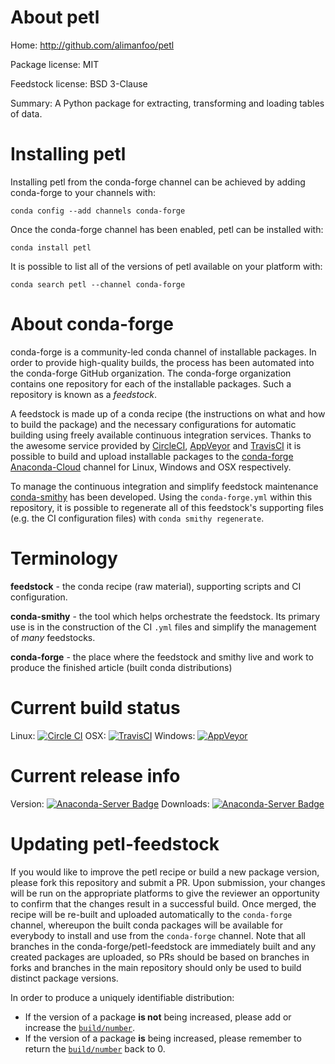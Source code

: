 About petl
==========

Home: http://github.com/alimanfoo/petl

Package license: MIT

Feedstock license: BSD 3-Clause

Summary: A Python package for extracting, transforming and loading tables of data.



Installing petl
===============

Installing petl from the conda-forge channel can be achieved by adding conda-forge to your channels with:

```
conda config --add channels conda-forge
```

Once the conda-forge channel has been enabled, petl can be installed with:

```
conda install petl
```

It is possible to list all of the versions of petl available on your platform with:

```
conda search petl --channel conda-forge
```


About conda-forge
=================

conda-forge is a community-led conda channel of installable packages.
In order to provide high-quality builds, the process has been automated into the
conda-forge GitHub organization. The conda-forge organization contains one repository
for each of the installable packages. Such a repository is known as a *feedstock*.

A feedstock is made up of a conda recipe (the instructions on what and how to build
the package) and the necessary configurations for automatic building using freely
available continuous integration services. Thanks to the awesome service provided by
[CircleCI](https://circleci.com/), [AppVeyor](http://www.appveyor.com/)
and [TravisCI](https://travis-ci.org/) it is possible to build and upload installable
packages to the [conda-forge](https://anaconda.org/conda-forge)
[Anaconda-Cloud](http://docs.anaconda.org/) channel for Linux, Windows and OSX respectively.

To manage the continuous integration and simplify feedstock maintenance
[conda-smithy](http://github.com/conda-forge/conda-smithy) has been developed.
Using the ``conda-forge.yml`` within this repository, it is possible to regenerate all of
this feedstock's supporting files (e.g. the CI configuration files) with ``conda smithy regenerate``.


Terminology
===========

**feedstock** - the conda recipe (raw material), supporting scripts and CI configuration.

**conda-smithy** - the tool which helps orchestrate the feedstock.
                   Its primary use is in the construction of the CI ``.yml`` files
                   and simplify the management of *many* feedstocks.

**conda-forge** - the place where the feedstock and smithy live and work to
                  produce the finished article (built conda distributions)

Current build status
====================

Linux: [![Circle CI](https://circleci.com/gh/conda-forge/petl-feedstock.svg?style=shield)](https://circleci.com/gh/conda-forge/petl-feedstock)
OSX: [![TravisCI](https://travis-ci.org/conda-forge/petl-feedstock.svg?branch=master)](https://travis-ci.org/conda-forge/petl-feedstock)
Windows: [![AppVeyor](https://ci.appveyor.com/api/projects/status/github/conda-forge/petl-feedstock?svg=True)](https://ci.appveyor.com/project/conda-forge/petl-feedstock/branch/master)

Current release info
====================
Version: [![Anaconda-Server Badge](https://anaconda.org/conda-forge/petl/badges/version.svg)](https://anaconda.org/conda-forge/petl)
Downloads: [![Anaconda-Server Badge](https://anaconda.org/conda-forge/petl/badges/downloads.svg)](https://anaconda.org/conda-forge/petl)


Updating petl-feedstock
=======================

If you would like to improve the petl recipe or build a new
package version, please fork this repository and submit a PR. Upon submission,
your changes will be run on the appropriate platforms to give the reviewer an
opportunity to confirm that the changes result in a successful build. Once
merged, the recipe will be re-built and uploaded automatically to the
`conda-forge` channel, whereupon the built conda packages will be available for
everybody to install and use from the `conda-forge` channel.
Note that all branches in the conda-forge/petl-feedstock are
immediately built and any created packages are uploaded, so PRs should be based
on branches in forks and branches in the main repository should only be used to
build distinct package versions.

In order to produce a uniquely identifiable distribution:
 * If the version of a package **is not** being increased, please add or increase
   the [``build/number``](http://conda.pydata.org/docs/building/meta-yaml.html#build-number-and-string).
 * If the version of a package **is** being increased, please remember to return
   the [``build/number``](http://conda.pydata.org/docs/building/meta-yaml.html#build-number-and-string)
   back to 0.
